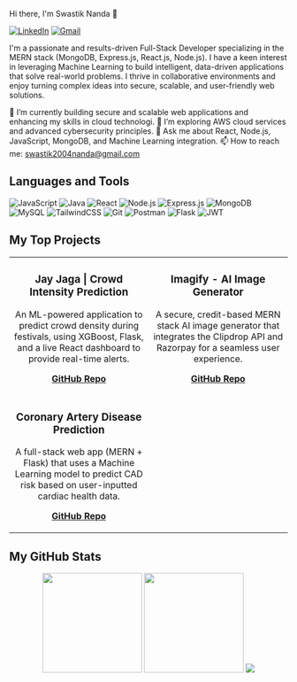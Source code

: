 Hi there, I'm Swastik Nanda 👋

[![LinkedIn](https://img.shields.io/badge/LinkedIn-0077B5?style=for-the-badge&logo=linkedin&logoColor=white)](https://www.linkedin.com/in/swastik-nanda-837b35251/)
[![Gmail](https://img.shields.io/badge/Gmail-D14836?style=for-the-badge&logo=gmail&logoColor=white)](mailto:swastik2004nanda@gmail.com)

I'm a passionate and results-driven Full-Stack Developer specializing in the MERN stack (MongoDB, Express.js, React.js, Node.js). I have a keen interest in leveraging Machine Learning to build intelligent, data-driven applications that solve real-world problems. I thrive in collaborative environments and enjoy turning complex ideas into secure, scalable, and user-friendly web solutions.

🔭 I’m currently building secure and scalable web applications and enhancing my skills in cloud technologi.
🌱 I’m exploring AWS cloud services and advanced cybersecurity principles.
💬 Ask me about React, Node.js, JavaScript, MongoDB, and Machine Learning integration.
📫 How to reach me: [swastik2004nanda@gmail.com](mailto:swastik2004nanda@gmail.com)

## Languages and Tools

![JavaScript](https://img.shields.io/badge/JavaScript-F7DF1E?style=for-the-badge&logo=javascript&logoColor=black)
![Java](https://img.shields.io/badge/Java-ED8B00?style=for-the-badge&logo=openjdk&logoColor=white)
![React](https://img.shields.io/badge/React-20232A?style=for-the-badge&logo=react&logoColor=61DAFB)
![Node.js](https://img.shields.io/badge/Node.js-339933?style=for-the-badge&logo=node.js&logoColor=white)
![Express.js](https://img.shields.io/badge/Express.js-000000?style=for-the-badge&logo=express&logoColor=white)
![MongoDB](https://img.shields.io/badge/MongoDB-4EA94B?style=for-the-badge&logo=mongodb&logoColor=white)
![MySQL](https://img.shields.io/badge/MySQL-005C84?style=for-the-badge&logo=mysql&logoColor=white)
![TailwindCSS](https://img.shields.io/badge/TailwindCSS-38B2AC?style=for-the-badge&logo=tailwindcss&logoColor=white)
![Git](https://img.shields.io/badge/Git-E44C30?style=for-the-badge&logo=git&logoColor=white)
![Postman](https://img.shields.io/badge/Postman-FF6C37?style=for-the-badge&logo=postman&logoColor=white)
![Flask](https://img.shields.io/badge/Flask-000000?style=for-the-badge&logo=flask&logoColor=white)
![JWT](https://img.shields.io/badge/JWT-000000?style=for-the-badge&logo=jsonwebtokens&logoColor=white)

## My Top Projects

<table>
  <tr>
    <td width="50%">
      <h3 align="center">Jay Jaga | Crowd Intensity Prediction</h3>
      <div align="center">
        <p>An ML-powered application to predict crowd density during festivals, using XGBoost, Flask, and a live React dashboard to provide real-time alerts.</p>
        <p><a href="https://github.com/swastik-nanda/Jaya-Jaga"><strong>GitHub Repo</strong></a></p>
      </div>
    </td>
    <td width="50%">
      <h3 align="center">Imagify - AI Image Generator</h3>
      <div align="center">
        <p>A secure, credit-based MERN stack AI image generator that integrates the Clipdrop API and Razorpay for a seamless user experience.</p>
        <p><a href="https://github.com/swastik-nanda/Imagify-AI-text-To-Image-Generator"><strong>GitHub Repo</strong></a></p>
      </div>
    </td>
  </tr>
  <tr>
    <td width="50%">
      <h3 align="center">Coronary Artery Disease Prediction</h3>
      <div align="center">
        <p>A full-stack web app (MERN + Flask) that uses a Machine Learning model to predict CAD risk based on user-inputted cardiac health data.</p>
        <p><a href="https://github.com/swastik-nanda/CAD-Prediction-App"><strong>GitHub Repo</strong></a></p>
      </div>
    </td>
    <td width="50%">
      <!-- You can add another project here in the future! -->
    </td>
  </tr>
</table>

## My GitHub Stats

<p align="center">
  <img src="https://github-readme-stats.vercel.app/api?username=swastik-nanda&show_icons=true&hide_border=true&theme=dracula" height="180em"/>
  <img src="https://github-readme-stats.vercel.app/api/top-langs/?username=swastik-nanda&layout=compact&hide_border=true&theme=dracula" height="180em"/>
  <img src="https://github-readme-streak-stats.herokuapp.com/?user=swastik-nanda&theme=dracula&hide_border=true"/>
</p>
